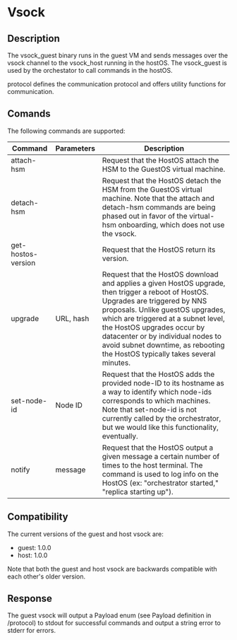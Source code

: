 # Vsock

## Description

The vsock_guest binary runs in the guest VM and sends messages over the vsock channel to the vsock_host running in the hostOS.
The vsock_guest is used by the orchestator to call commands in the hostOS.

protocol defines the communication protocol and offers utility functions for communication.

## Comands

The following commands are supported:

| Command               | Parameters | Description |
| --------------------  | --------- | --------------- |
| attach-hsm            |           | Request that the HostOS attach the HSM to the GuestOS virtual machine.  |
| detach-hsm            |           | Request that the HostOS detach the HSM from the GuestOS virtual machine. Note that the attach and detach-hsm commands are being phased out in favor of the virtual-hsm onboarding, which does not use the vsock. |
| get-hostos-version    |           | Request that the HostOS return its version.  |
| upgrade               | URL, hash | Request that the HostOS download and applies a given HostOS upgrade, then trigger a reboot of HostOS. Upgrades are triggered by NNS proposals. Unlike guestOS upgrades, which are triggered at a subnet level, the HostOS upgrades occur by datacenter or by individual nodes to avoid subnet downtime, as rebooting the HostOS typically takes several minutes. |
| set-node-id           | Node ID   | Request that the HostOS adds the provided node-ID to its hostname as a way to identify which node-ids corresponds to which machines. Note that set-node-id is not currently called by the orchestrator, but we would like this functionality, eventually.  |
| notify                | message   | Request that the HostOS output a given message a certain number of times to the host terminal. The command is used to log info on the HostOS (ex: "orchestrator started," "replica starting up").  |

## Compatibility
The current versions of the guest and host vsock are:
* guest: 1.0.0
* host: 1.0.0

Note that both the guest and host vsock are backwards compatible with each other's older version.

## Response

The guest vsock will output a Payload enum (see Payload definition in /protocol) to stdout for successful commands and output a string error to stderr for errors.